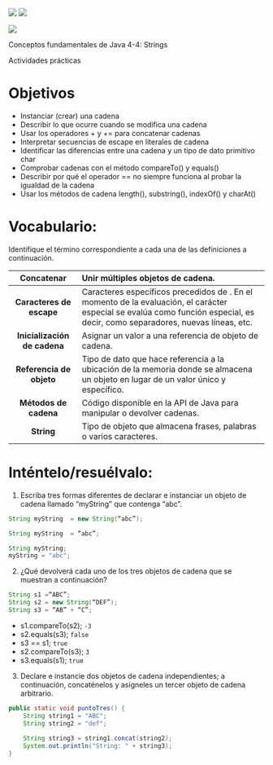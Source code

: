 ﻿![](https://imgur.com/DTwwCeI.png) ![](https://imgur.com/Erd7DXs.png)

![](https://imgur.com/F7J0Q1r.png)

Conceptos fundamentales de Java 4-4: Strings

Actividades prácticas

# Objetivos

- Instanciar (crear) una cadena
- Describir lo que ocurre cuando se modifica una cadena
- Usar los operadores + y += para concatenar cadenas
- Interpretar secuencias de escape en literales de cadena
- Identificar las diferencias entre una cadena y un tipo de dato primitivo char
- Comprobar cadenas con el método compareTo() y equals()
- Describir por qué el operador == no siempre funciona al probar la igualdad de la cadena
- Usar los métodos de cadena length(), substring(), indexOf() y charAt()

# Vocabulario:

Identifique el término correspondiente a cada una de las definiciones a continuación.

|        **Concatenar**        | Unir múltiples objetos de cadena.                                                                                                                                             |
| :--------------------------: | :---------------------------------------------------------------------------------------------------------------------------------------------------------------------------- |
|   **Caracteres de escape**   | Caracteres específicos precedidos de \. En el momento de la evaluación, el carácter especial se evalúa como función especial, es decir, como separadores, nuevas líneas, etc. |
| **Inicialización de cadena** | Asignar un valor a una referencia de objeto de cadena.                                                                                                                        |
|   **Referencia de objeto**   | Tipo de dato que hace referencia a la ubicación de la memoria donde se almacena un objeto en lugar de un valor único y específico.                                            |
|    **Métodos de cadena**     | Código disponible en la API de Java para manipular o devolver cadenas.                                                                                                        |
|          **String**          | Tipo de objeto que almacena frases, palabras o varios caracteres.                                                                                                             |

# Inténtelo/resuélvalo:

1. Escriba tres formas diferentes de declarar e instanciar un objeto de cadena llamado “myString” que contenga “abc”.

```java
String myString  = new String(“abc”);
```

```java
String myString  = “abc”;
```

```java
String myString;
myString = "abc";
```

2. ¿Qué devolverá cada uno de los tres objetos de cadena que se muestran a continuación?

```java
String s1 =“ABC”;
String s2 = new String(“DEF”);
String s3 = “AB” + “C”;
```

- s1.compareTo(s2); `-3 `
- s2.equals(s3); `false`
- s3 == s1; `true`
- s2.compareTo(s3); `3`
- s3.equals(s1); `true`

3. Declare e instancie dos objetos de cadena independientes; a continuación, concaténelos y asígneles un tercer objeto de cadena arbitrario.

```java
public static void puntoTres() {
    String string1 = "ABC";
    String string2 = "def";
    
    String string3 = string1.concat(string2);
    System.out.println("String: " + string3);
}
```

